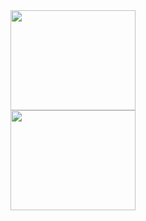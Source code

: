 <div>
  <img width="200em" height="160em" src="https://github-readme-stats.vercel.app/api?username=carlosdancr&show_icons=true&theme=react&include_all_commits=true&count_private=true&border_radius=8&hide_border=true&bg_color=2D333B"/>
</div>
<div>
  <img width="200em" height="160em" src="https://github-readme-stats.vercel.app/api/top-langs/?username=carlosdancr&layout=compact&langs_count=7&theme=react&border_radius=8&hide_border=true&bg_color=2D333B"/>
</div>
  

 

